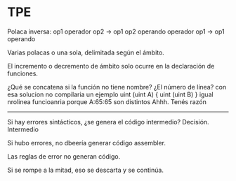 # TPE

Polaca inversa:
op1 operador op2 -> op1 op2 operando
operador op1 -> op1 operando

Varias polacas o una sola, delimitada según el ámbito.

El incremento o decremento de ámbito solo ocurre en la declaración de funciones.

¿Qué se concatena si la función no tiene nombre? ¿El número de línea?
con esa solucion no compilaria un ejemplo
uint (uint A) { uint (uint B) }
igual nrolinea funcioanria
porque A:65:65 son distintos
Ahhh. Tenés razón

---

Si hay errores sintácticos, ¿se genera el código intermedio? Decisión.
Intermedio

Si hubo errores, no dbeería generar código assembler.

Las reglas de error no generan código.

Si se rompe a la mitad, eso se descarta y se continúa.
